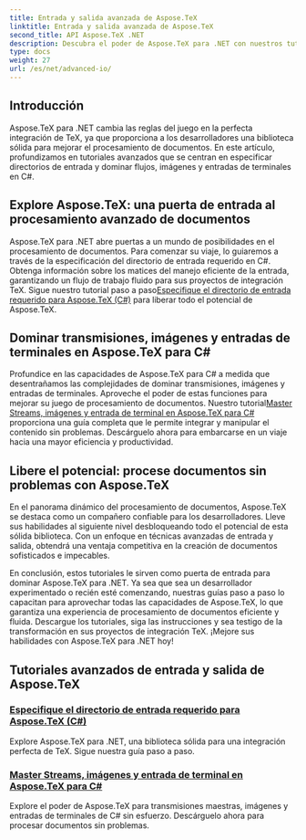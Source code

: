 ```yaml
---
title: Entrada y salida avanzada de Aspose.TeX
linktitle: Entrada y salida avanzada de Aspose.TeX
second_title: API Aspose.TeX .NET
description: Descubra el poder de Aspose.TeX para .NET con nuestros tutoriales avanzados. Aprenda a especificar directorios de entrada y flujos maestros, imágenes y entradas de terminales en C#.
type: docs
weight: 27
url: /es/net/advanced-io/
---
```

## Introducción

Aspose.TeX para .NET cambia las reglas del juego en la perfecta integración de TeX, ya que proporciona a los desarrolladores una biblioteca sólida para mejorar el procesamiento de documentos. En este artículo, profundizamos en tutoriales avanzados que se centran en especificar directorios de entrada y dominar flujos, imágenes y entradas de terminales en C#.

## Explore Aspose.TeX: una puerta de entrada al procesamiento avanzado de documentos

Aspose.TeX para .NET abre puertas a un mundo de posibilidades en el procesamiento de documentos. Para comenzar su viaje, lo guiaremos a través de la especificación del directorio de entrada requerido en C#. Obtenga información sobre los matices del manejo eficiente de la entrada, garantizando un flujo de trabajo fluido para sus proyectos de integración TeX. Sigue nuestro tutorial paso a paso[Especifique el directorio de entrada requerido para Aspose.TeX (C#)](./required-input-directory-csharp/) para liberar todo el potencial de Aspose.TeX.

## Dominar transmisiones, imágenes y entradas de terminales en Aspose.TeX para C#

 Profundice en las capacidades de Aspose.TeX para C# a medida que desentrañamos las complejidades de dominar transmisiones, imágenes y entradas de terminales. Aproveche el poder de estas funciones para mejorar su juego de procesamiento de documentos. Nuestro tutorial[Master Streams, imágenes y entrada de terminal en Aspose.TeX para C#](./stream-input-image-output-terminal-input-csharp/) proporciona una guía completa que le permite integrar y manipular el contenido sin problemas. Descárguelo ahora para embarcarse en un viaje hacia una mayor eficiencia y productividad.

## Libere el potencial: procese documentos sin problemas con Aspose.TeX

En el panorama dinámico del procesamiento de documentos, Aspose.TeX se destaca como un compañero confiable para los desarrolladores. Lleve sus habilidades al siguiente nivel desbloqueando todo el potencial de esta sólida biblioteca. Con un enfoque en técnicas avanzadas de entrada y salida, obtendrá una ventaja competitiva en la creación de documentos sofisticados e impecables.

En conclusión, estos tutoriales le sirven como puerta de entrada para dominar Aspose.TeX para .NET. Ya sea que sea un desarrollador experimentado o recién esté comenzando, nuestras guías paso a paso lo capacitan para aprovechar todas las capacidades de Aspose.TeX, lo que garantiza una experiencia de procesamiento de documentos eficiente y fluida. Descargue los tutoriales, siga las instrucciones y sea testigo de la transformación en sus proyectos de integración TeX. ¡Mejore sus habilidades con Aspose.TeX para .NET hoy!
## Tutoriales avanzados de entrada y salida de Aspose.TeX
### [Especifique el directorio de entrada requerido para Aspose.TeX (C#)](./required-input-directory-csharp/)
Explore Aspose.TeX para .NET, una biblioteca sólida para una integración perfecta de TeX. Sigue nuestra guía paso a paso.
### [Master Streams, imágenes y entrada de terminal en Aspose.TeX para C#](./stream-input-image-output-terminal-input-csharp/)
Explore el poder de Aspose.TeX para transmisiones maestras, imágenes y entradas de terminales de C# sin esfuerzo. Descárguelo ahora para procesar documentos sin problemas.